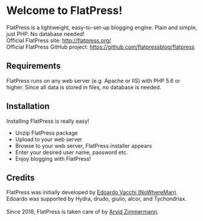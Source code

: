 # Welcome to FlatPress!
FlatPress is a lightweight, easy-to-set-up blogging engine. Plain and simple, just PHP. No database needed!
<br>
Official FlatPress site: http://flatpress.org/<br>
Official FlatPress GitHub project: https://github.com/flatpressblog/flatpress

## Requirements
FlatPress runs on any web server (e.g. Apache or IIS) with PHP 5.6 or higher. Since all data is stored in files, no database is needed.

## Installation
Installing FlatPress is really easy!
- Unzip FlatPress package
- Upload to your web server
- Browse to your web server, FlatPress installer appears
- Enter your desired user name, password etc.
- Enjoy blogging with FlatPress!

## Credits
FlatPress was initially developed by [Edoardo Vacchi (NoWhereMan)](http://www.nowhereland.it "nowhereland.it"). Edoardo was supported by Hydra, drudo, giulio, alcor, and Tychondriax.<br>
<br>
Since 2018, FlatPress is taken care of by [Arvid Zimmermann](https://arvidzimmermann.de "arvidzimmermann.de").
